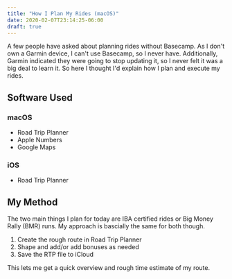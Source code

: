```yaml
---
title: "How I Plan My Rides (macOS)"
date: 2020-02-07T23:14:25-06:00
draft: true
---
```

<!-- markdownlint-disable MD033 -->
<!-- markdownlint-disable MD026 -->
<!-- markdownlint-disable MD032 -->
A few people have asked about planning rides without Basecamp. As I don't own a Garmin device, I can't use Basecamp, so I never have. Additionally, Garmin indicated they were going to stop updating it, so I never felt it was a big deal to learn it. So here I thought I'd explain how I plan and execute my rides.

## Software Used

### macOS

- Road Trip Planner
- Apple Numbers
- Google Maps

### iOS

- Road Trip Planner

## My Method

The two main things I plan for today are IBA certified rides or Big Money Rally (BMR) runs. My approach is bascially the same for both though.

1. Create the rough route in Road Trip Planner
1. Shape and add/or add bonuses as needed
1. Save the RTP file to iCloud

This lets me get a quick overview and rough time estimate of my route.
